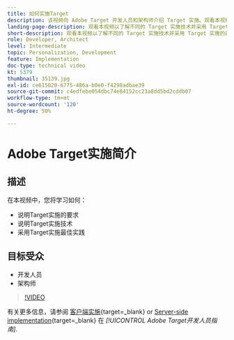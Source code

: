 ```yaml
---
title: 如何实施Target
description: 该视频向 Adobe Target 开发人员和架构师介绍 Target 实施。观看本视频以了解不同的 Target 实施技术并采用 Target 实施的最佳实践。
landing-page-description: 观看本视频以了解不同的 Target 实施技术并采用 Target 实施的最佳实践。
short-description: 观看本视频以了解不同的 Target 实施技术并采用 Target 实施的最佳实践。
role: Developer, Architect
level: Intermediate
topic: Personalization, Development
feature: Implementation
doc-type: technical video
kt: 5379
thumbnail: 35139.jpg
exl-id: ce615020-6775-486a-b0e0-f4298adbae39
source-git-commit: c4edfebe054dbc74e84152cc23a8dd5bd2cddb07
workflow-type: tm+mt
source-wordcount: '120'
ht-degree: 50%

---
```


# Adobe Target实施简介

## 描述

在本视频中，您将学习如何：

* 说明Target实施的要求
* 说明Target实施技术
* 采用Target实施最佳实践

## 目标受众

* 开发人员
* 架构师

>[!VIDEO](https://video.tv.adobe.com/v/35139/?quality=12)

有关更多信息，请参阅 [客户端实施](https://experienceleague.adobe.com/docs/target-dev/developer/client-side/overview.html){target=_blank} or [Server-side implementation](https://experienceleague.adobe.com/docs/target-dev/developer/server-side/server-side-overview.html){target=_blank} 在 *[!UICONTROL Adobe Target开发人员指南]*.

